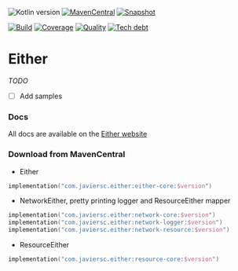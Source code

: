 ![Kotlin version](https://img.shields.io/badge/kotlin-1.7.10-blueviolet?logo=kotlin&logoColor=white)
[![MavenCentral](https://img.shields.io/maven-central/v/com.javiersc.either/either-core?label=MavenCentral)](https://repo1.maven.org/maven2/com/javiersc/either/either-core/)
[![Snapshot](https://img.shields.io/nexus/s/com.javiersc.either/either-core?server=https%3A%2F%2Foss.sonatype.org%2F&label=Snapshot)](https://oss.sonatype.org/content/repositories/snapshots/com/javiersc/either/either-core/)

[![Build](https://img.shields.io/github/workflow/status/JavierSegoviaCordoba/either/build-kotlin?label=Build&logo=GitHub)](https://github.com/JavierSegoviaCordoba/either/tree/main)
[![Coverage](https://img.shields.io/sonar/coverage/com.javiersc.either:either?label=Coverage&logo=SonarCloud&logoColor=white&server=https%3A%2F%2Fsonarcloud.io)](https://sonarcloud.io/dashboard?id=com.javiersc.either:either)
[![Quality](https://img.shields.io/sonar/quality_gate/com.javiersc.either:either?label=Quality&logo=SonarCloud&logoColor=white&server=https%3A%2F%2Fsonarcloud.io)](https://sonarcloud.io/dashboard?id=com.javiersc.either:either)
[![Tech debt](https://img.shields.io/sonar/tech_debt/com.javiersc.either:either?label=Tech%20debt&logo=SonarCloud&logoColor=white&server=https%3A%2F%2Fsonarcloud.io)](https://sonarcloud.io/dashboard?id=com.javiersc.either:either)

# Either

_TODO_

- [ ] Add samples

### Docs

All docs are available on the [Either website](https://either.javiersc.com)

### Download from MavenCentral

- Either

```kotlin
implementation("com.javiersc.either:either-core:$version")   
```

- NetworkEither, pretty printing logger and ResourceEither mapper

```kotlin
implementation("com.javiersc.either:network-core:$version")
implementation("com.javiersc.either:network-logger:$version")
implementation("com.javiersc.either:network-resource:$version")
```

- ResourceEither

```kotlin
implementation("com.javiersc.either:resource-core:$version")
```
